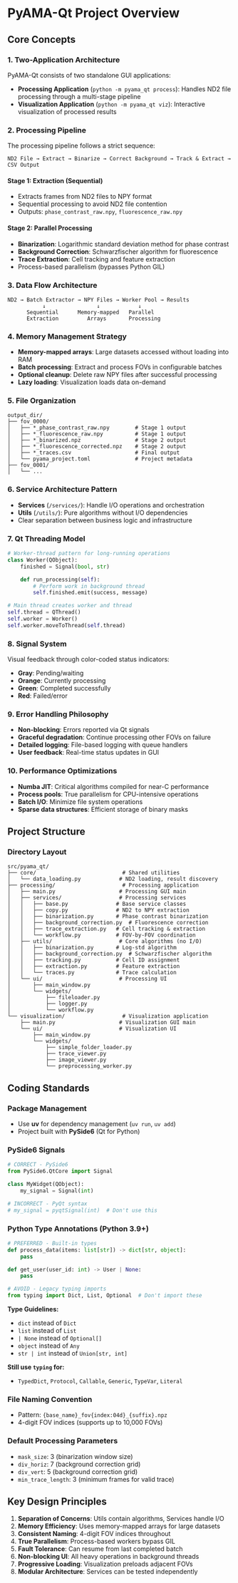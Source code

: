 # PyAMA-Qt Project Overview

## Core Concepts

### 1. Two-Application Architecture

PyAMA-Qt consists of two standalone GUI applications:

- **Processing Application** (`python -m pyama_qt process`): Handles ND2 file processing through a multi-stage pipeline
- **Visualization Application** (`python -m pyama_qt viz`): Interactive visualization of processed results

### 2. Processing Pipeline

The processing pipeline follows a strict sequence:

```
ND2 File → Extract → Binarize → Correct Background → Track & Extract → CSV Output
```

#### Stage 1: Extraction (Sequential)

- Extracts frames from ND2 files to NPY format
- Sequential processing to avoid ND2 file contention
- Outputs: `phase_contrast_raw.npy`, `fluorescence_raw.npy`

#### Stage 2: Parallel Processing

- **Binarization**: Logarithmic standard deviation method for phase contrast
- **Background Correction**: Schwarzfischer algorithm for fluorescence
- **Trace Extraction**: Cell tracking and feature extraction
- Process-based parallelism (bypasses Python GIL)

### 3. Data Flow Architecture

```
ND2 → Batch Extractor → NPY Files → Worker Pool → Results
           ↓                ↓            ↓
      Sequential      Memory-mapped   Parallel
      Extraction         Arrays       Processing
```

### 4. Memory Management Strategy

- **Memory-mapped arrays**: Large datasets accessed without loading into RAM
- **Batch processing**: Extract and process FOVs in configurable batches
- **Optional cleanup**: Delete raw NPY files after successful processing
- **Lazy loading**: Visualization loads data on-demand

### 5. File Organization

```
output_dir/
├── fov_0000/
│   ├── *_phase_contrast_raw.npy        # Stage 1 output
│   ├── *_fluorescence_raw.npy          # Stage 1 output
│   ├── *_binarized.npz                 # Stage 2 output
│   ├── *_fluorescence_corrected.npz    # Stage 2 output
│   ├── *_traces.csv                    # Final output
│   └── pyama_project.toml              # Project metadata
├── fov_0001/
│   └── ...
```

### 6. Service Architecture Pattern

- **Services** (`/services/`): Handle I/O operations and orchestration
- **Utils** (`/utils/`): Pure algorithms without I/O dependencies
- Clear separation between business logic and infrastructure

### 7. Qt Threading Model

```python
# Worker-thread pattern for long-running operations
class Worker(QObject):
    finished = Signal(bool, str)

    def run_processing(self):
        # Perform work in background thread
        self.finished.emit(success, message)

# Main thread creates worker and thread
self.thread = QThread()
self.worker = Worker()
self.worker.moveToThread(self.thread)
```

### 8. Signal System

Visual feedback through color-coded status indicators:

- **Gray**: Pending/waiting
- **Orange**: Currently processing
- **Green**: Completed successfully
- **Red**: Failed/error

### 9. Error Handling Philosophy

- **Non-blocking**: Errors reported via Qt signals
- **Graceful degradation**: Continue processing other FOVs on failure
- **Detailed logging**: File-based logging with queue handlers
- **User feedback**: Real-time status updates in GUI

### 10. Performance Optimizations

- **Numba JIT**: Critical algorithms compiled for near-C performance
- **Process pools**: True parallelism for CPU-intensive operations
- **Batch I/O**: Minimize file system operations
- **Sparse data structures**: Efficient storage of binary masks

## Project Structure

### Directory Layout

```
src/pyama_qt/
├── core/                           # Shared utilities
│   └── data_loading.py            # ND2 loading, result discovery
├── processing/                     # Processing application
│   ├── main.py                    # Processing GUI main
│   ├── services/                  # Processing services
│   │   ├── base.py               # Base service classes
│   │   ├── copy.py               # ND2 to NPY extraction
│   │   ├── binarization.py       # Phase contrast binarization
│   │   ├── background_correction.py  # Fluorescence correction
│   │   ├── trace_extraction.py   # Cell tracking & extraction
│   │   └── workflow.py           # FOV-by-FOV coordination
│   ├── utils/                     # Core algorithms (no I/O)
│   │   ├── binarization.py       # Log-std algorithm
│   │   ├── background_correction.py  # Schwarzfischer algorithm
│   │   ├── tracking.py           # Cell ID assignment
│   │   ├── extraction.py         # Feature extraction
│   │   └── traces.py             # Trace calculation
│   └── ui/                        # Processing UI
│       ├── main_window.py
│       └── widgets/
│           ├── fileloader.py
│           ├── logger.py
│           └── workflow.py
└── visualization/                  # Visualization application
    ├── main.py                    # Visualization GUI main
    └── ui/                        # Visualization UI
        ├── main_window.py
        └── widgets/
            ├── simple_folder_loader.py
            ├── trace_viewer.py
            ├── image_viewer.py
            └── preprocessing_worker.py
```

## Coding Standards

### Package Management

- Use **uv** for dependency management (`uv run`, `uv add`)
- Project built with **PySide6** (Qt for Python)

### PySide6 Signals

```python
# CORRECT - PySide6
from PySide6.QtCore import Signal

class MyWidget(QObject):
    my_signal = Signal(int)

# INCORRECT - PyQt syntax
# my_signal = pyqtSignal(int)  # Don't use this
```

### Python Type Annotations (Python 3.9+)

```python
# PREFERRED - Built-in types
def process_data(items: list[str]) -> dict[str, object]:
    pass

def get_user(user_id: int) -> User | None:
    pass

# AVOID - Legacy typing imports
from typing import Dict, List, Optional  # Don't import these
```

**Type Guidelines:**

- `dict` instead of `Dict`
- `list` instead of `List`
- `| None` instead of `Optional[]`
- `object` instead of `Any`
- `str | int` instead of `Union[str, int]`

**Still use `typing` for:**

- `TypedDict`, `Protocol`, `Callable`, `Generic`, `TypeVar`, `Literal`

### File Naming Convention

- Pattern: `{base_name}_fov{index:04d}_{suffix}.npz`
- 4-digit FOV indices (supports up to 10,000 FOVs)

### Default Processing Parameters

- `mask_size`: 3 (binarization window size)
- `div_horiz`: 7 (background correction grid)
- `div_vert`: 5 (background correction grid)
- `min_trace_length`: 3 (minimum frames for valid trace)

## Key Design Principles

1. **Separation of Concerns**: Utils contain algorithms, Services handle I/O
2. **Memory Efficiency**: Uses memory-mapped arrays for large datasets
3. **Consistent Naming**: 4-digit FOV indices throughout
4. **True Parallelism**: Process-based workers bypass GIL
5. **Fault Tolerance**: Can resume from last completed batch
6. **Non-blocking UI**: All heavy operations in background threads
7. **Progressive Loading**: Visualization preloads adjacent FOVs
8. **Modular Architecture**: Services can be tested independently
